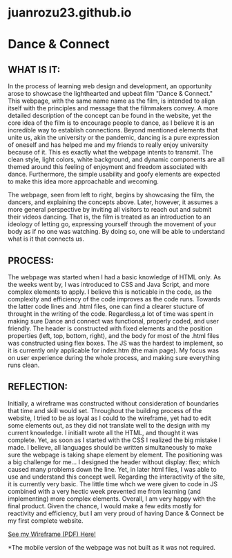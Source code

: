 # juanrozu23.github.io

<h1> Dance & Connect </h1>

<h2> WHAT IS IT: </h2>
<p> In the process of learning web design and development, an opportunity arose to showcase the lighthearted and upbeat film "Dance & Connect." This webpage, with the same name name as the film, is intended to align itself with the principles and message that the filmmakers convey. A more detailed description of the concept can be found in the website, yet the core idea of the film is to encourage people to dance, as I believe it is an incredible way to establish connections. Beyond mentioned elements that unite us, akin the university or the pandemic, dancing is a pure expression of oneself and has helped me and my friends to really enjoy university because of it. This es exactly what the webpage intents to transmit. The clean style, light colors, white background, and dynamic components are all themed around this feeling of enjoyment and freedom associated with dance. Furthermore, the simple usability and goofy elements are expected to make this idea more approachable and wecoming. </p>

<p> The webpage, seen from left to right, begins by showcasing the film, the dancers, and explaining the concepts above. Later, however, it assumes a more general perspective by inviting all visitors to reach out and submit their videos dancing. That is, the film is treated as an introduction to an ideology of letting go, expressing yourself through the movement of your body as if no one was watching. By doing so, one will be able to understand what is it that connects us. </p> 

<h2> PROCESS: </h2>
<p> The webpage was started when I had a basic knowledge of HTML only. As the weeks went by, I was introduced to CSS and Java Script, and more complex elements to apply. I believe this is noticable in the code, as the complexity and efficiency of the code improves as the code runs. Towards the latter code lines and .html files, one can find a clearer stucture of throught in the writing of the code. Regardless,a lot of time was spent in making sure Dance and connect was functional, properly coded, and user friendly. The header is constructed with fixed elements and the position properties (left, top, bottom, right), and the body for most of the .html files was constructed using flex boxes. The JS was the hardest to implement, so it is currently only applicable for index.htm (the main page). My focus was on user experience during the whole process, and making sure everything runs clean.  </p>

<h2> REFLECTION: </h2>
<p> Initially, a wireframe was constructed without consideration of boundaries that time and skill would set. Throughout the building process of the website, I tried to be as loyal as I could to the wireframe, yet had to edit some elements out, as they did not translate well to the design with my current knowledge. I initiallt wrote all the HTML, and thought it was complete. Yet, as soon as I started with the CSS I realized the big mistake I made. I believe, all languages should be written simultaneously to make sure the webpage is taking shape element by element. The positioning was a big challenge for me... I designed the header without display: flex; which caused many problems down the line. Yet, in later html files, I was able to use and understand this concept well. Regarding the interactivity of the site, it is currently very basic. The little time whch we were given to code in JS combined with a very hectic week prevented me from learning (and implementing) more complex elements. Overall, I am very happy with the final product. Given the chance, I would make a few edits mostly for reactivity and efficiency, but I am very proud of having Dance & Connect be my first complete website.  </p>
<a href="https://drive.google.com/file/d/1Q6Rxfr-oeioA-NdCGH7iZDCe3z3o_3Y8/view?usp=sharing">See my Wireframe (PDF) Here!</a>
<p> *The mobile version of the webpage was not built as it was not required.</p>
